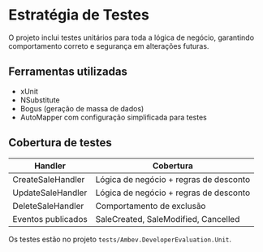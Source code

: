 # Estratégia de Testes

O projeto inclui testes unitários para toda a lógica de negócio, garantindo comportamento correto e segurança em alterações futuras.

## Ferramentas utilizadas

- xUnit
- NSubstitute
- Bogus (geração de massa de dados)
- AutoMapper com configuração simplificada para testes

## Cobertura de testes

| Handler                | Cobertura                              |
|------------------------|----------------------------------------|
| CreateSaleHandler      | Lógica de negócio + regras de desconto |
| UpdateSaleHandler      | Lógica de negócio + regras de desconto |
| DeleteSaleHandler      | Comportamento de exclusão              |
| Eventos publicados     | SaleCreated, SaleModified, Cancelled   |

Os testes estão no projeto `tests/Ambev.DeveloperEvaluation.Unit`.